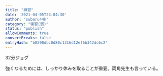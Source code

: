```yaml
---
title: "練習"
date: '2021-04-05T23:04:30'
author: "subaru44k"
category: "練習(弱)"
status: "publish"
allowComments: true
convertBreaks: false
entryHash: "b0290dbc0d80c1316d12ef6b342dc6c2"
---
```

32分ジョグ

強くなるためには、しっかり休みを取ることが重要。両角先生も言っている。
